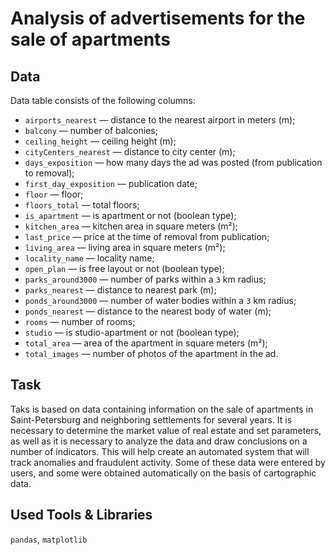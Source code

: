 # Analysis of advertisements for the sale of apartments


## Data

Data table consists of the following columns:

- `airports_nearest` — distance to the nearest airport in meters (m);
- `balcony` — number of balconies;
- `ceiling_height` — ceiling height (m);
- `cityCenters_nearest` — distance to city center (m);
- `days_exposition` — how many days the ad was posted (from publication to removal);
- `first_day_exposition` — publication date;
- `floor` — floor;
- `floors_total` — total floors;
- `is_apartment` — is apartment or not (boolean type);
- `kitchen_area` — kitchen area in square meters (m²);
- `last_price` — price at the time of removal from publication;
- `living_area` — living area in square meters (m²);
- `locality_name` — locality name;
- `open_plan` — is free layout or not (boolean type);
- `parks_around3000` — number of parks within a `3` km radius;
- `parks_nearest` — distance to nearest park (m);
- `ponds_around3000` — number of water bodies within a `3` km radius; 
- `ponds_nearest` — distance to the nearest body of water (m);
- `rooms` — number of rooms;
- `studio` — is studio-apartment or not (boolean type);
- `total_area` — area of ​​the apartment in square meters (m²);
- `total_images` — number of photos of the apartment in the ad.

## Task

Taks is based on data containing information on the sale of apartments in Saint-Petersburg and neighboring settlements for several years. It is necessary to determine the market value of real estate and set parameters, as well as it is necessary to analyze the data and draw conclusions on a number of indicators. This will help create an automated system that will track anomalies and fraudulent activity. Some of these data were entered by users, and some were obtained automatically on the basis of cartographic data.

## Used Tools & Libraries
`pandas`, `matplotlib`
